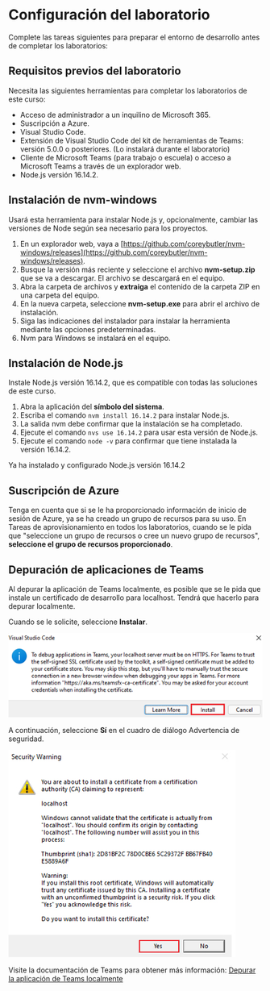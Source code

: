 # Configuración del laboratorio

Complete las tareas siguientes para preparar el entorno de desarrollo antes de completar los laboratorios:

## Requisitos previos del laboratorio

Necesita las siguientes herramientas para completar los laboratorios de este curso:

- Acceso de administrador a un inquilino de Microsoft 365.
- Suscripción a Azure.
- Visual Studio Code.
- Extensión de Visual Studio Code del kit de herramientas de Teams:  versión 5.0.0 o posteriores. (Lo instalará durante el laboratorio)
- Cliente de Microsoft Teams (para trabajo o escuela) o acceso a Microsoft Teams a través de un explorador web.
- Node.js versión 16.14.2.

## Instalación de nvm-windows

Usará esta herramienta para instalar Node.js y, opcionalmente, cambiar las versiones de Node según sea necesario para los proyectos.

1. En un explorador web, vaya a [https://github.com/coreybutler/nvm-windows/releases](https://github.com/coreybutler/nvm-windows/releases).
2. Busque la versión más reciente y seleccione el archivo **nvm-setup.zip** que se va a descargar.  El archivo se descargará en el equipo.
3. Abra la carpeta de archivos y **extraiga** el contenido de la carpeta ZIP en una carpeta del equipo.
4. En la nueva carpeta, seleccione **nvm-setup.exe** para abrir el archivo de instalación.
5. Siga las indicaciones del instalador para instalar la herramienta mediante las opciones predeterminadas.
6. Nvm para Windows se instalará en el equipo.

## Instalación de Node.js

Instale Node.js versión 16.14.2, que es compatible con todas las soluciones de este curso.

1. Abra la aplicación del **símbolo del sistema**.
2. Escriba el comando `nvm install 16.14.2` para instalar Node.js.
3. La salida nvm debe confirmar que la instalación se ha completado.
4. Ejecute el comando `nvs use 16.14.2` para usar esta versión de Node.js.
5. Ejecute el comando `node -v` para confirmar que tiene instalada la versión 16.14.2.

Ya ha instalado y configurado Node.js versión 16.14.2

## Suscripción de Azure

Tenga en cuenta que si se le ha proporcionado información de inicio de sesión de Azure, ya se ha creado un grupo de recursos para su uso.  En Tareas de aprovisionamiento en todos los laboratorios, cuando se le pida que "seleccione un grupo de recursos o cree un nuevo grupo de recursos", **seleccione el grupo de recursos proporcionado**.

## Depuración de aplicaciones de Teams

Al depurar la aplicación de Teams localmente, es posible que se le pida que instale un certificado de desarrollo para localhost.  Tendrá que hacerlo para depurar localmente.

Cuando se le solicite, seleccione **Instalar**.

![Captura de pantalla del mensaje para instalar el certificado de desarrollo.](../../media/install-certificate.png)

A continuación, seleccione **Sí** en el cuadro de diálogo Advertencia de seguridad.

![Captura de pantalla del cuadro de diálogo de seguridad.](../../media/development-certificate.png)

Visite la documentación de Teams para obtener más información: [Depurar la aplicación de Teams localmente](https://learn.microsoft.com/microsoftteams/platform/toolkit/debug-local?tabs=Windows&pivots=visual-studio-code-v5)
